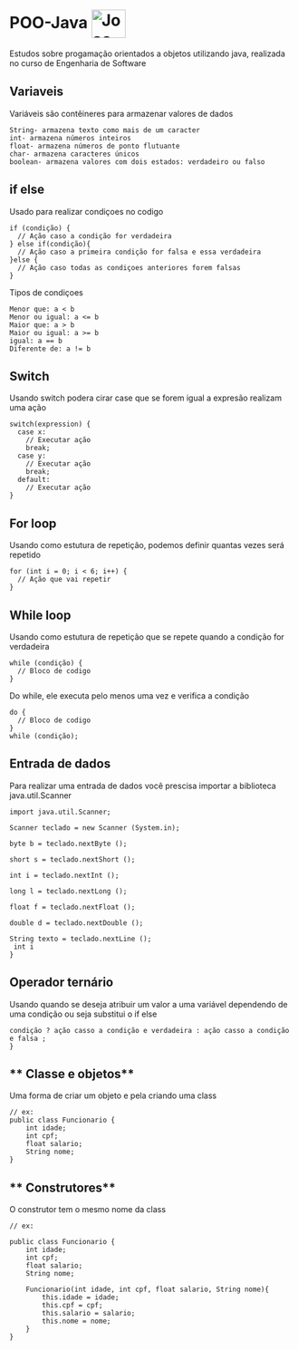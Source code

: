 # POO-Java  <img align="center" alt="Joao-Csharp" height="50" width="60" src="https://cdn.jsdelivr.net/gh/devicons/devicon/icons/java/java-original-wordmark.svg">

Estudos sobre progamação orientados a objetos utilizando java, realizada no curso de Engenharia de Software 

## **Variaveis**
Variáveis são contêineres para armazenar valores de dados
```
String- armazena texto como mais de um caracter
int- armazena números inteiros
float- armazena números de ponto flutuante
char- armazena caracteres únicos
boolean- armazena valores com dois estados: verdadeiro ou falso
```

## **if else**
Usado para realizar condiçoes no codigo  
```
if (condição) {
  // Ação caso a condição for verdadeira
} else if(condição){
  // Ação caso a primeira condição for falsa e essa verdadeira
}else {
  // Ação caso todas as condiçoes anteriores forem falsas
}
```
Tipos de condiçoes
```
Menor que: a < b
Menor ou igual: a <= b
Maior que: a > b
Maior ou igual: a >= b
igual: a == b
Diferente de: a != b
```

## **Switch**
Usando switch podera cirar case que se forem igual a expresão realizam uma ação
```
switch(expression) {
  case x:
    // Executar ação
    break;
  case y:
    // Executar ação
    break;
  default:
    // Executar ação
}
```

## **For loop**
Usando como estutura de repetição, podemos definir quantas vezes será repetido
```
for (int i = 0; i < 6; i++) {
  // Ação que vai repetir
}
```

## **While loop**
Usando como estutura de repetição que se repete quando a condição for verdadeira
```
while (condição) {
  // Bloco de codigo 
}
```
Do while, ele executa pelo menos uma vez e verifica a condição
```
do {
  // Bloco de codigo
}
while (condição);
```

## **Entrada de dados**
Para realizar uma entrada de dados você prescisa importar a biblioteca java.util.Scanner 
```
import java.util.Scanner;

Scanner teclado = new Scanner (System.in);

byte b = teclado.nextByte ();

short s = teclado.nextShort ();

int i = teclado.nextInt ();

long l = teclado.nextLong ();

float f = teclado.nextFloat ();

double d = teclado.nextDouble ();

String texto = teclado.nextLine ();
 int i
}
```

## **Operador ternário**
Usando quando se deseja atribuir um valor a uma variável dependendo de uma condição ou seja substitui o if else 
```
condição ? ação casso a condição e verdadeira : ação casso a condição e falsa ;
}
```

## ** Classe e objetos**
Uma forma de criar um objeto e pela criando uma class
```
// ex:
public class Funcionario {
    int idade;
    int cpf;
    float salario;
    String nome;
}
```

## ** Construtores**
O construtor tem o mesmo nome da class
```
// ex:

public class Funcionario {
    int idade;
    int cpf;
    float salario;
    String nome;

    Funcionario(int idade, int cpf, float salario, String nome){
        this.idade = idade;
        this.cpf = cpf;
        this.salario = salario;
        this.nome = nome;
    }
}
```






